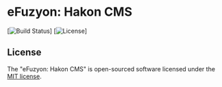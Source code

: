 # eFuzyon: Hakon CMS

[![Build Status](https://img.shields.io/badge/License-MIT-blue.svg)]
[![License](https://img.shields.io/badge/Build-None-red.svg)]

## License

The "eFuzyon: Hakon CMS" is open-sourced software licensed under the [MIT license](http://opensource.org/licenses/MIT).